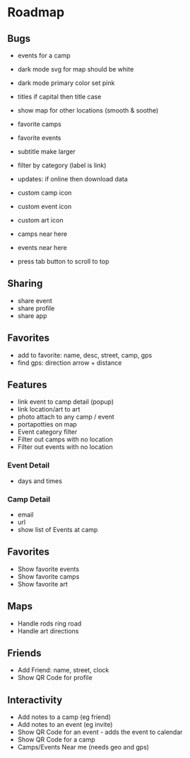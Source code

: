 # Roadmap

## Bugs
- events for a camp
- dark mode svg for map should be white
- dark mode primary color set pink

- titles if capital then title case
- show map for other locations (smooth & soothe)
- favorite camps
- favorite events
- subtitle make larger
- filter by category (label is link)
- updates: if online then download data
- custom camp icon
- custom event icon
- custom art icon

- camps near here
- events near here
- press tab button to scroll to top

## Sharing
- share event
- share profile
- share app

## Favorites
- add to favorite: name, desc, street, camp, gps
- find gps: direction arrow + distance

## Features
- link event to camp detail (popup)
- link location/art to art
- photo attach to any camp / event
- portapotties on map
- Event category filter
- Filter out camps with no location
- Filter out events with no location

### Event Detail
- days and times

### Camp Detail
- email
- url
- show list of Events at camp

## Favorites
- Show favorite events
- Show favorite camps
- Show favorite art

## Maps
- Handle rods ring road
- Handle art directions

## Friends
- Add Friend: name, street, clock
- Show QR Code for profile


## Interactivity
- Add notes to a camp (eg friend)
- Add notes to an event (eg invite)
- Show QR Code for an event - adds the event to calendar
- Show QR Code for a camp
- Camps/Events Near me (needs geo and gps)